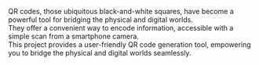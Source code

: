 QR codes, those ubiquitous black-and-white squares, have become a powerful tool for bridging the physical and digital worlds. 
<br>
They offer a convenient way to encode information, accessible with a simple scan from a smartphone camera.
<br>
This project provides a user-friendly QR code generation tool, empowering you to bridge the physical and digital worlds seamlessly.
